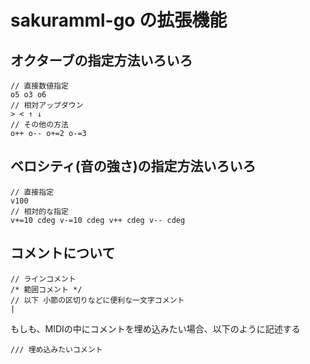 # sakuramml-go の拡張機能

## オクターブの指定方法いろいろ

```
// 直接数値指定
o5 o3 o6
// 相対アップダウン
> < ↑ ↓
// その他の方法
o++ o-- o+=2 o-=3
```

## ベロシティ(音の強さ)の指定方法いろいろ

```
// 直接指定
v100
// 相対的な指定
v+=10 cdeg v-=10 cdeg v++ cdeg v-- cdeg
```

## コメントについて

```
// ラインコメント
/* 範囲コメント */
// 以下 小節の区切りなどに便利な一文字コメント
|
```

もしも、MIDIの中にコメントを埋め込みたい場合、以下のように記述する

```
/// 埋め込みたいコメント
```

